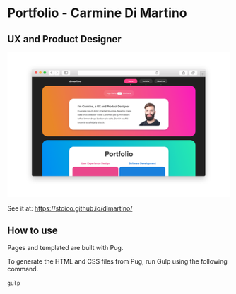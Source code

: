 # Portfolio - Carmine Di Martino

## UX and Product Designer

[![alt text](style/images/site-screenshot.png "Portfolio - Web Screenshot")](https://stoico.github.io/dimartino/)

See it at: https://stoico.github.io/dimartino/

## How to use

Pages and templated are built with Pug.

To generate the HTML and CSS files from Pug, run Gulp using the following command.

`gulp`
